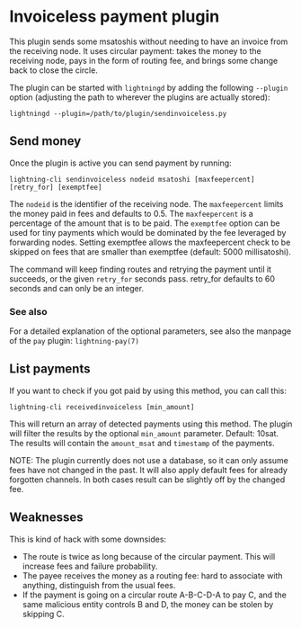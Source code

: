 # Invoiceless payment plugin

This plugin sends some msatoshis without needing to have an invoice from the
receiving node. It uses circular payment: takes the money to the receiving node,
pays in the form of routing fee, and brings some change back to close the circle.

The plugin can be started with `lightningd` by adding the following `--plugin`
option (adjusting the path to wherever the plugins are actually stored):

```
lightningd --plugin=/path/to/plugin/sendinvoiceless.py
```

## Send money
Once the plugin is active you can send payment by running:

```
lightning-cli sendinvoiceless nodeid msatoshi [maxfeepercent] [retry_for] [exemptfee]
```

The `nodeid` is the identifier of the receiving node. The `maxfeepercent` limits
the money paid in fees and defaults to 0.5. The `maxfeepercent` is a percentage
of the amount that is to be paid. The `exemptfee` option can be used for tiny
payments which would be dominated by the fee leveraged by forwarding nodes.
Setting exemptfee allows the maxfeepercent check to be skipped on fees that are
smaller than exemptfee (default: 5000 millisatoshi).

The command will keep finding routes and retrying the payment until it succeeds,
or the given `retry_for` seconds pass. retry_for defaults to 60 seconds and can
only be an integer.

### See also
For a detailed explanation of the optional parameters, see also the manpage
of the `pay` plugin: `lightning-pay(7)`

## List payments
If you want to check if you got paid by using this method, you can call this:

```
lightning-cli receivedinvoiceless [min_amount]
```

This will return an array of detected payments using this method. The plugin
will filter the results by the optional `min_amount` parameter. Default: 10sat.
The results will contain the `amount_msat` and `timestamp` of the payments.

NOTE: The plugin currently does not use a database, so it can only assume fees
have not changed in the past. It will also apply default fees for already
forgotten channels. In both cases result can be slightly off by the changed fee.

## Weaknesses
This is kind of hack with some downsides:
- The route is twice as long because of the circular payment. This will increase fees and failure probability.
- The payee receives the money as a routing fee: hard to associate with anything, distinguish from the usual fees.
- If the payment is going on a circular route A-B-C-D-A to pay C, and the same malicious entity controls B and D, the money can be stolen by skipping C.
